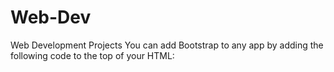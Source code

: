 # Web-Dev
Web Development Projects
You can add Bootstrap to any app by adding the following code to the top of your HTML:

<link rel="stylesheet" href="//maxcdn.bootstrapcdn.com/bootstrap/3.3.1/css/bootstrap.min.css"/>

